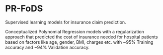 # PR-FoDS
Supervised learning models for insurance claim prediction.

Conceptualized Polynomial Regression models with a regularization approach that predicted the cost of insurance needed for hospital patients based on factors like age, gender, BMI, charges etc. with ~95% Training accuracy and ~94% Validation accuracy.

